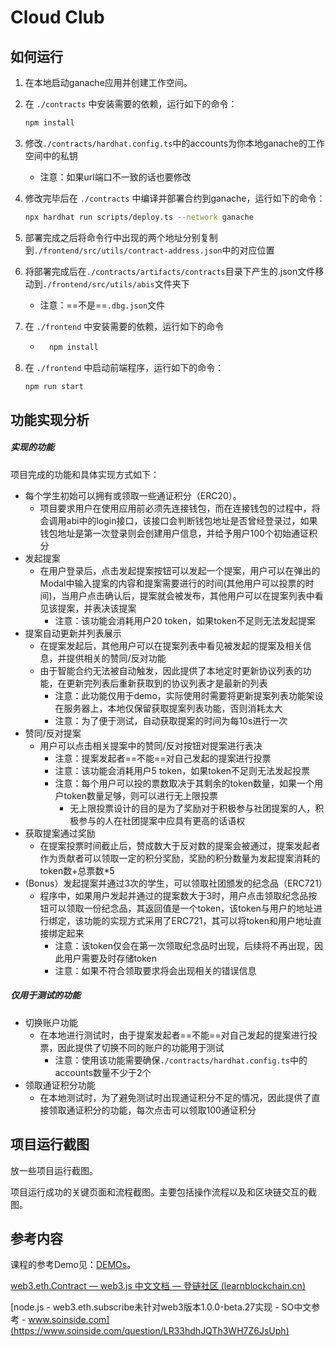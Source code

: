 # Cloud Club

## 如何运行

1. 在本地启动ganache应用并创建工作空间。

2. 在 `./contracts` 中安装需要的依赖，运行如下的命令：
    ```bash
    npm install
    ```
    
3. 修改`./contracts/hardhat.config.ts`中的accounts为你本地ganache的工作空间中的私钥
   
    - 注意：如果url端口不一致的话也要修改
    
4. 修改完毕后在 `./contracts` 中编译并部署合约到ganache，运行如下的命令：

    ```bash
    npx hardhat run scripts/deploy.ts --network ganache
    ```

5. 部署完成之后将命令行中出现的两个地址分别复制到`./frontend/src/utils/contract-address.json`中的对应位置

6. 将部署完成后在`./contracts/artifacts/contracts`目录下产生的.json文件移动到`./frontend/src/utils/abis`文件夹下

    - 注意：==不是==`.dbg.json`文件

7. 在 `./frontend` 中安装需要的依赖，运行如下的命令

    - ```bash
        npm install
        ```

8. 在 `./frontend` 中启动前端程序，运行如下的命令：

    ```bash
    npm run start
    ```

## 功能实现分析

##### 实现的功能

项目完成的功能和具体实现方式如下：

- 每个学生初始可以拥有或领取一些通证积分（ERC20）。 
  - 项目要求用户在使用应用前必须先连接钱包，而在连接钱包的过程中，将会调用abi中的login接口，该接口会判断钱包地址是否曾经登录过，如果钱包地址是第一次登录则会创建用户信息，并给予用户100个初始通证积分
- 发起提案
  - 在用户登录后，点击发起提案按钮可以发起一个提案，用户可以在弹出的Modal中输入提案的内容和提案需要进行的时间(其他用户可以投票的时间)，当用户点击确认后，提案就会被发布，其他用户可以在提案列表中看见该提案，并表决该提案
    - 注意：该功能会消耗用户20 token，如果token不足则无法发起提案
- 提案自动更新并列表展示
  - 在提案发起后，其他用户可以在提案列表中看见被发起的提案及相关信息，并提供相关的赞同/反对功能
  - 由于智能合约无法被自动触发，因此提供了本地定时更新协议列表的功能，在更新完列表后重新获取到的协议列表才是最新的列表
    - 注意：此功能仅用于demo，实际使用时需要将更新提案列表功能架设在服务器上，本地仅保留获取提案列表功能，否则消耗太大
    - 注意：为了便于测试，自动获取提案的时间为每10s进行一次
- 赞同/反对提案
  - 用户可以点击相关提案中的赞同/反对按钮对提案进行表决
    - 注意：提案发起者==不能==对自己发起的提案进行投票
    - 注意：该功能会消耗用户5 token，如果token不足则无法发起投票
    - 注意：每个用户可以投的票数取决于其剩余的token数量，如果一个用户token数量足够，则可以进行无上限投票
      - 无上限投票设计的目的是为了奖励对于积极参与社团提案的人，积极参与的人在社团提案中应具有更高的话语权
- 获取提案通过奖励
  - 在提案投票时间截止后，赞成数大于反对数的提案会被通过，提案发起者作为贡献者可以领取一定的积分奖励，奖励的积分数量为发起提案消耗的token数+总票数*5
- (Bonus）发起提案并通过3次的学生，可以领取社团颁发的纪念品（ERC721）
  - 程序中，如果用户发起并通过的提案数大于3时，用户点击领取纪念品按钮可以领取一份纪念品，其返回值是一个token，该token与用户的地址进行绑定，该功能的实现方式采用了ERC721，其可以将token和用户地址直接绑定起来
    - 注意：该token仅会在第一次领取纪念品时出现，后续将不再出现，因此用户需要及时存储token
    - 注意：如果不符合领取要求将会出现相关的错误信息

##### 仅用于测试的功能

- 切换账户功能
  - 在本地进行测试时，由于提案发起者==不能==对自己发起的提案进行投票，因此提供了切换不同的账户的功能用于测试
    - 注意：使用该功能需要确保`./contracts/hardhat.config.ts`中的accounts数量不少于2个
- 领取通证积分功能
  - 在本地测试时，为了避免测试时出现通证积分不足的情况，因此提供了直接领取通证积分的功能，每次点击可以领取100通证积分

## 项目运行截图

放一些项目运行截图。

项目运行成功的关键页面和流程截图。主要包括操作流程以及和区块链交互的截图。



## 参考内容

课程的参考Demo见：[DEMOs](https://github.com/LBruyne/blockchain-course-demos)。

[web3.eth.Contract — web3.js 中文文档 — 登链社区 (learnblockchain.cn)](https://learnblockchain.cn/docs/web3.js/web3-eth-contract.html#events)

[node.js - web3.eth.subscribe未针对web3版本1.0.0-beta.27实现 - SO中文参考 - www.soinside.com](https://www.soinside.com/question/LR33hdhJQTh3WH7Z6JsUph)
